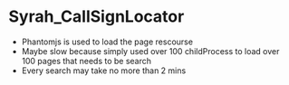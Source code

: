 # Syrah_CallSignLocator

* Phantomjs is used to load the page rescourse
* Maybe slow because simply used over 100 childProcess to load over 100 pages that needs to be search
* Every search may take no more than 2 mins
